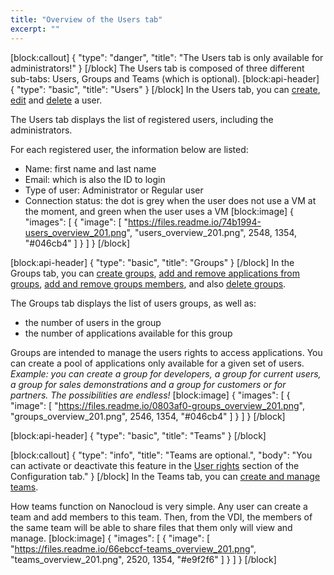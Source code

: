 ```yaml
---
title: "Overview of the Users tab"
excerpt: ""
---
```

[block:callout]
{
  "type": "danger",
  "title": "The Users tab is only available for administrators!"
}
[/block]
The Users tab is composed of three different sub-tabs: Users, Groups and Teams (which is optional).
[block:api-header]
{
  "type": "basic",
  "title": "Users"
}
[/block]
In the Users tab, you can [create](doc:create-a-new-user), [edit](doc:modify-the-users-information) and [delete](doc:delete-a-user) a user.

The Users tab displays the list of registered users, including the administrators.

For each registered user, the information below are listed:
* Name: first name and last name
* Email: which is also the ID to login
* Type of user: Administrator or Regular user
* Connection status: the dot is grey when the user does not use a VM at the moment, and green when the user uses a VM
[block:image]
{
  "images": [
    {
      "image": [
        "https://files.readme.io/74b1994-users_overview_201.png",
        "users_overview_201.png",
        2548,
        1354,
        "#046cb4"
      ]
    }
  ]
}
[/block]

[block:api-header]
{
  "type": "basic",
  "title": "Groups"
}
[/block]
In the Groups tab, you can [create groups](doc:create-a-new-group), [add and remove applications from groups](doc:add-remove-an-application), [add and remove groups members](doc:add-remove-a-group-member), and also [delete groups](doc:delete-a-group).

The Groups tab displays the list of users groups, as well as:
* the number of users in the group
* the number of applications available for this group 

Groups are intended to manage the users rights to access applications. You can create a pool of applications only available for a given set of users. 
*Example: you can create a group for developers, a group for current users, a group for sales demonstrations and a group for customers or for partners. The possibilities are endless!*
[block:image]
{
  "images": [
    {
      "image": [
        "https://files.readme.io/0803af0-groups_overview_201.png",
        "groups_overview_201.png",
        2546,
        1354,
        "#046cb4"
      ]
    }
  ]
}
[/block]

[block:api-header]
{
  "type": "basic",
  "title": "Teams"
}
[/block]

[block:callout]
{
  "type": "info",
  "title": "Teams are optional.",
  "body": "You can activate or deactivate this feature in the [User rights](doc:configure-user-rights) section of the Configuration tab."
}
[/block]
In the Teams tab, you can [create and manage teams](doc:create-a-team).

How teams function on Nanocloud is very simple. 
Any user can create a team and add members to this team. Then, from the VDI, the members of the same team will be able to share files that them only will view and manage.
[block:image]
{
  "images": [
    {
      "image": [
        "https://files.readme.io/66ebccf-teams_overview_201.png",
        "teams_overview_201.png",
        2520,
        1354,
        "#e9f2f6"
      ]
    }
  ]
}
[/block]